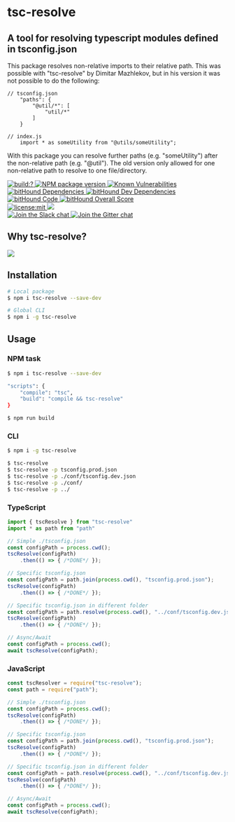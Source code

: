 # tsc-resolve 
## A tool for resolving typescript modules defined in tsconfig.json 

This package resolves non-relative imports to their relative path.
This was possible with "tsc-resolve" by Dimitar Mazhlekov, but in his version it was not possible to do the following:
```
// tsconfig.json
    "paths": {
        "@util/*": [
            "util/*"
        ]
    }

// index.js
    import * as someUtility from "@utils/someUtility";
```
With this package you can resolve further paths (e.g. "someUtility") after the non-relative path (e.g. "@util").
The old version only allowed for one non-relative path to resolve to one file/directory.

<p>
  <a href="https://travis-ci.org/mazhlekov/tsc-resolve">
    <img
      alt="build:?"
      src="https://img.shields.io/travis/mazhlekov/tsc-resolve/master.svg?style=flat-square"
    />
  </a>
  <a href="https://www.npmjs.com/package/tsc-resolve">
    <img
      alt="NPM package version"
      src="https://img.shields.io/badge/node-%3E=4.2.0-blue.svg?style=flat-square"
    />
  </a>
  <a href="https://snyk.io/test/github/mazhlekov/tsc-resolve">
    <img src="https://snyk.io/test/github/mazhlekov/tsc-resolve/badge.svg?style=flat-square" alt="Known Vulnerabilities" data-canonical-src="https://snyk.io/test/github/mazhlekov/tsc-resolve" style="max-width:100%;">
  </a>
  <a href="https://www.bithound.io/github/mazhlekov/tsc-resolve/master/dependencies/npm">
    <img src="https://www.bithound.io/github/mazhlekov/tsc-resolve/badges/dependencies.svg" alt="bitHound Dependencies">
  </a>
  <a href="https://www.bithound.io/github/mazhlekov/tsc-resolve/master/dependencies/npm">
    <img src="https://www.bithound.io/github/mazhlekov/tsc-resolve/badges/devDependencies.svg" alt="bitHound Dev Dependencies">
  </a>
  <a href="https://www.bithound.io/github/mazhlekov/tsc-resolve">
    <img src="https://www.bithound.io/github/mazhlekov/tsc-resolve/badges/code.svg" alt="bitHound Code">
  </a>
  <a href="https://www.bithound.io/github/mazhlekov/tsc-resolve">
    <img src="https://www.bithound.io/github/mazhlekov/tsc-resolve/badges/score.svg" alt="bitHound Overall Score">
  </a>
  <br/>
  <a href="https://github.com/mazhlekov/tsc-resolve/blob/master/LICENSE">
    <img
      alt="license:mit"
      src="https://img.shields.io/github/license/mazhlekov/tsc-resolve.svg?style=flat-square"
    />
  </a>
  <a href="https://npmjs.com/package/tsc-resolve">
      <img src="https://img.shields.io/npm/dm/tsc-resolve.svg?style=flat-square">
  </a>
  <br/>
  <a href="https://tsc-resolve.slack.com/">
    <img
      alt="Join the Slack chat"
      src="https://img.shields.io/badge/slack-join%20chat-E2206F.svg?style=flat-square"
    />
  </a>
  <a href="https://gitter.im/tsc-resolve">
    <img
      alt="Join the Gitter chat"
      src="https://img.shields.io/badge/gitter-join%20chat-D0104D.svg?style=flat-square"
    />
  </a>
</p>

## Why tsc-resolve?
<a href="https://asciinema.org/a/123305" target="_blank">
    <img src="https://github.com/mazhlekov/tsc-resolve/raw/master/img/tsc-resolve.gif" />
</a>

## Installation
```bash
# Local package
$ npm i tsc-resolve --save-dev

# Global CLI
$ npm i -g tsc-resolve 
```

## Usage
### NPM task
```bash
$ npm i tsc-resolve --save-dev

"scripts": {
    "compile": "tsc",
    "build": "compile && tsc-resolve"
}

$ npm run build
```
### CLI
```bash
$ npm i -g tsc-resolve

$ tsc-resolve
$ tsc-resolve -p tsconfig.prod.json
$ tsc-resolve -p ./conf/tsconfig.dev.json
$ tsc-resolve -p ./conf/
$ tsc-resolve -p ../
```
    
### TypeScript
```typescript
import { tscResolve } from "tsc-resolve"
import * as path from "path"

// Simple ./tsconfig.json
const configPath = process.cwd();
tscResolve(configPath)
    .then(() => { /*DONE*/ });

// Specific tsconfig.json
const configPath = path.join(process.cwd(), "tsconfig.prod.json");
tscResolve(configPath)
    .then(() => { /*DONE*/ });

// Specific tsconfig.json in different folder
const configPath = path.resolve(process.cwd(), "../conf/tsconfig.dev.json");
tscResolve(configPath)
    .then(() => { /*DONE*/ });

// Async/Await
const configPath = process.cwd();
await tscResolve(configPath);
```

### JavaScript
```javascript
const tscResolver = require("tsc-resolve");
const path = require("path");

// Simple ./tsconfig.json
const configPath = process.cwd();
tscResolve(configPath)
    .then(() => { /*DONE*/ });

// Specific tsconfig.json
const configPath = path.join(process.cwd(), "tsconfig.prod.json");
tscResolve(configPath)
    .then(() => { /*DONE*/ });

// Specific tsconfig.json in different folder
const configPath = path.resolve(process.cwd(), "../conf/tsconfig.dev.json");
tscResolve(configPath)
    .then(() => { /*DONE*/ });

// Async/Await
const configPath = process.cwd();
await tscResolve(configPath);
```
